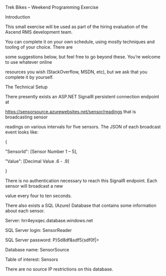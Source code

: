 Trek Bikes – Weekend Programming Exercise

Introduction 

This small exercise will be used as part of the hiring evaluation of the Ascend RMS development team. 

You can complete it on your own schedule, using mostly techniques and tooling of your choice. There are 

some suggestions below, but feel free to go beyond these. You’re welcome to use whatever online 

resources you wish (StackOverflow, MSDN, etc), but we ask that you complete it by yourself. 

The Technical Setup 

There presently exists an ASP.NET SignalR persistent connection endpoint at 

https://sensorsource.azurewebsites.net/sensor/readings that is broadcasting sensor 

readings on various intervals for five sensors. The JSON of each broadcast event looks like: 

{ 

 "SensorId": [Sensor Number 1 – 5], 

 "Value": [Decimal Value .6 - .9] 

} 

There is no authentication necessary to reach this SignalR endpoint. Each sensor will broadcast a new 

value every four to ten seconds. 

There also exists a SQL (Azure) Database that contains some information about each sensor. 

Server: hrr4eyxqec.database.windows.net

SQL Server login: SensorReader

SQL Server password: P}Sd8df&sdf5{sdf0f|>

Database name: SensorSource

Table of interest: Sensors

There are no source IP restrictions on this database.
